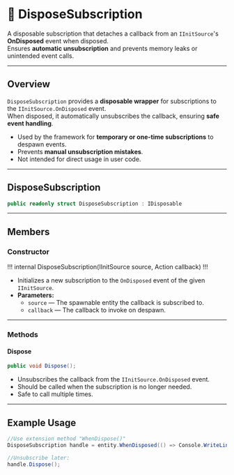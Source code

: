 # 🧩 DisposeSubscription

A disposable subscription that detaches a callback from an `IInitSource`'s **OnDisposed** event when disposed.  
Ensures **automatic unsubscription** and prevents memory leaks or unintended event calls.

---

## Overview
`DisposeSubscription` provides a **disposable wrapper** for subscriptions to the `IInitSource.OnDisposed` event.  
When disposed, it automatically unsubscribes the callback, ensuring **safe event handling**.

- Used by the framework for **temporary or one-time subscriptions** to despawn events.
- Prevents **manual unsubscription mistakes**.
- Not intended for direct usage in user code.

---

## DisposeSubscription
```csharp
public readonly struct DisposeSubscription : IDisposable
```
---

## Members

### Constructor
!!!
internal DisposeSubscription(IInitSource source, Action callback)
!!!
- Initializes a new subscription to the `OnDisposed` event of the given `IInitSource`.
- **Parameters:**
    - `source` — The spawnable entity the callback is subscribed to.
    - `callback` — The callback to invoke on despawn.

---

### Methods

#### Dispose
```csharp
public void Dispose();
```
- Unsubscribes the callback from the `IInitSource.OnDisposed` event.
- Should be called when the subscription is no longer needed.
- Safe to call multiple times.

---

## Example Usage
```csharp
//Use extension method "WhenDispose()"
DisposeSubscription handle = entity.WhenDisposed(() => Console.WriteLine("Entity disposed!"));

//Unsubscribe later:
handle.Dispose();
```
